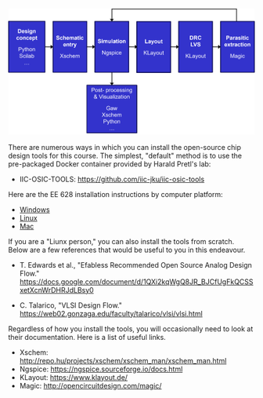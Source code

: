 <p align="center">
   <img src="./img/flow.png" width="600" />
</p>  

There are numerous ways in which you can install the open-source chip design tools for this course. The simplest, "default" method is to use the pre-packaged Docker container provided by Harald Pretl's lab:

* IIC-OSIC-TOOLS: https://github.com/iic-jku/iic-osic-tools

Here are the EE 628 installation instructions by computer platform:  
* [Windows](win.md)  
* [Linux](linux.md)  
* [Mac](mac.md)  

If you are a "Liunx person," you can also install the tools from scratch. Below are a few references that would be useful to you in this endeavour.

* T. Edwards et al., "Efabless Recommended Open Source Analog Design Flow."  
https://docs.google.com/document/d/1QXi2kqWgQ8JR_BJCfUgFkQCSSxetXcnWrDHRJdLBsy0

* C. Talarico, "VLSI Design Flow."  
https://web02.gonzaga.edu/faculty/talarico/vlsi/vlsi.html

Regardless of how you install the tools, you will occasionally need to look at their documentation. Here is a list of useful links.

* Xschem: http://repo.hu/projects/xschem/xschem_man/xschem_man.html
* Ngspice: https://ngspice.sourceforge.io/docs.html
* KLayout: https://www.klayout.de/  
* Magic: http://opencircuitdesign.com/magic/  

